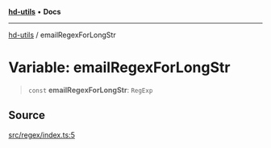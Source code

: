 [**hd-utils**](../README.md) • **Docs**

***

[hd-utils](../globals.md) / emailRegexForLongStr

# Variable: emailRegexForLongStr

> `const` **emailRegexForLongStr**: `RegExp`

## Source

[src/regex/index.ts:5](https://github.com/AhmadHddad/h-utils/blob/f7bb9ae71f981ffef49079271b9540862594b7e6/src/regex/index.ts#L5)
